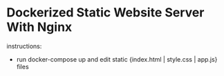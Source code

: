 # Dockerized Static Website Server With Nginx

instructions:

- run docker-compose up and edit static {index.html | style.css | app.js} files
